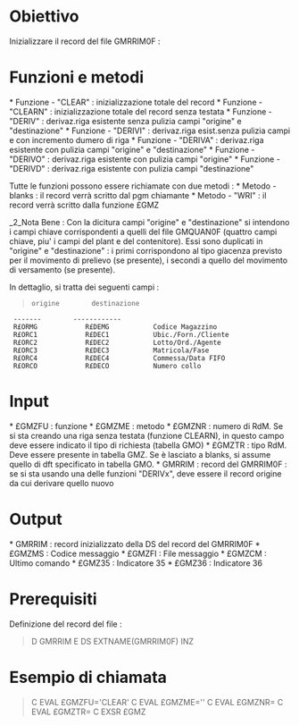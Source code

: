 # Obiettivo
Inizializzare il record del file GMRRIM0F : 

# Funzioni e metodi
 \* Funzione - "CLEAR"   :  inizializzazione totale del record
 \* Funzione - "CLEARN"  :  inizializzazione totale del record senza testata
 \* Funzione - "DERIV"   :  derivaz.riga esistente senza pulizia campi "origine" e "destinazione"
 \* Funzione - "DERIVI"  :  derivaz.riga esist.senza pulizia campi e con incremento dumero di riga
 \* Funzione - "DERIVA"  :  derivaz.riga esistente con pulizia campi "origine" e "destinazione"
 \* Funzione - "DERIVO"  :  derivaz.riga esistente con pulizia campi "origine"
 \* Funzione - "DERIVD"  :  derivaz.riga esistente con pulizia campi "destinazione"

Tutte le funzioni possono essere richiamate con due metodi : 
 \* Metodo   -  blanks   :  il record verrà scritto dal pgm chiamante
 \* Metodo   - "WRI"     :  il record verrà scritto dalla funzione £GMZ

_2_Nota Bene : 
Con la dicitura campi "origine" e "destinazione" si intendono i campi chiave corrispondenti a quelli del file GMQUAN0F (quattro campi chiave, piu' i campi del plant e del contenitore).
Essi sono duplicati in "origine" e "destinazione" :  i primi corrispondono al tipo giacenza previsto per il movimento di prelievo (se presente), i secondi a quello del movimento di versamento (se presente).

In dettaglio, si tratta dei seguenti campi : 
>     origine        destinazione
     -------        ------------
     R£ORMG            R£DEMG           Codice Magazzino
     R£ORC1            R£DEC1           Ubic./Forn./Cliente
     R£ORC2            R£DEC2           Lotto/Ord./Agente
     R£ORC3            R£DEC3           Matricola/Fase
     R£ORC4            R£DEC4           Commessa/Data FIFO
     R£ORCO            R£DECO           Numero collo


# Input
 \* £GMZFU :  funzione
 \* £GMZME :  metodo
 \* £GMZNR :  numero di RdM. Se si sta creando una riga senza testata (funzione CLEARN), in questo campo deve essere indicato il tipo di richiesta (tabella GMO)
 \* £GMZTR :  tipo RdM. Deve essere presente in tabella GMZ. Se è lasciato a blanks, si assume quello di dft specificato in tabella GMO.
 \* GMRRIM :  record del GMRRIM0F :  se si sta usando una delle funzioni "DERIVx", deve essere il record origine da cui derivare quello nuovo

# Output
 \* GMRRIM :  record inizializzato della DS del record del GMRRIM0F
 \* £GMZMS :  Codice messaggio
 \* £GMZFI :  File messaggio
 \* £GMZCM :  Ultimo comando
 \* £GMZ35 :  Indicatore 35
 \* £GMZ36 :  Indicatore 36

# Prerequisiti
Definizione del record del file : 
>D GMRRIM        E DS                  EXTNAME(GMRRIM0F) INZ


# Esempio di chiamata
>C                   EVAL      £GMZFU='CLEAR'
C                   EVAL      £GMZME=''
C                   EVAL      £GMZNR=<numero richiesta>
C                   EVAL      £GMZTR=<tabella GMZ>
C                   EXSR      £GMZ


